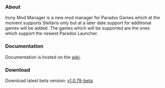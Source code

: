 ### About
Irony Mod Manager is a new mod manager for Paradox Games which at the moment supports Stellaris only but at a later date support for additional games will be added. The games which will be supported are the ones which support the newest Paradox Launcher.

### Documentation
Documentation is hosted on the [wiki](https://github.com/bcssov/IronyModManager/wiki).

### Download
Download latest beta version: [v1.0.79-beta](https://github.com/bcssov/IronyModManager/releases/tag/v1.0.79-beta).
